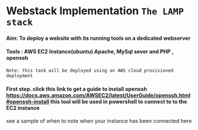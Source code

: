 # Webstack Implementation `The LAMP stack` 
#### Aim: To deploy a website with its running tools on a dedicated webserver
#### Tools : AWS EC2 Instance(ubuntu) Apache, MySql sever and PHP , openssh
` Note: this task will be deployed using an AWS cloud provisioned deployment `
#### First step. click this link to get a guide to install openssh https://docs.aws.amazon.com/AWSEC2/latest/UserGuide/openssh.html#openssh-install this tool will be used in powershell to connect to to the EC2 instance
see a sample of when to note when your instance has been connected here
![]()


